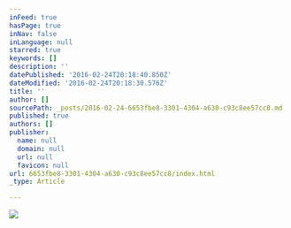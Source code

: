 ```yaml
---
inFeed: true
hasPage: true
inNav: false
inLanguage: null
starred: true
keywords: []
description: ''
datePublished: '2016-02-24T20:18:40.850Z'
dateModified: '2016-02-24T20:18:30.576Z'
title: ''
author: []
sourcePath: _posts/2016-02-24-6653fbe8-3301-4304-a630-c93c8ee57cc8.md
published: true
authors: []
publisher:
  name: null
  domain: null
  url: null
  favicon: null
url: 6653fbe8-3301-4304-a630-c93c8ee57cc8/index.html
_type: Article

---
```

![](https://the-grid-user-content.s3-us-west-2.amazonaws.com/a4858167-1e88-4b29-8914-cc15ec3e35f4.jpg)